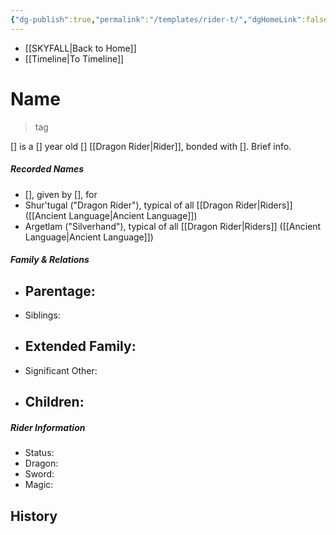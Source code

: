 ```yaml
---
{"dg-publish":true,"permalink":"/templates/rider-t/","dgHomeLink":false,"dgPassFrontmatter":false}
---
```


- [[SKYFALL|Back to Home]]
- [[Timeline|To Timeline]]

# Name
>tag

[] is a [] year old [] [[Dragon Rider|Rider]], bonded with []. Brief info.

##### Recorded Names
- [], given by [], for 
- Shur'tugal ("Dragon Rider"), typical of all [[Dragon Rider|Riders]] ([[Ancient Language|Ancient Language]])
- Argetlam ("Silverhand"), typical of all [[Dragon Rider|Riders]] ([[Ancient Language|Ancient Language]])

##### Family & Relations
- Parentage: 
	- 
- Siblings:
- Extended Family:
	- 
- Significant Other:
- Children:
	- 

##### Rider Information
- Status:
- Dragon:
- Sword:
- Magic:

## History
